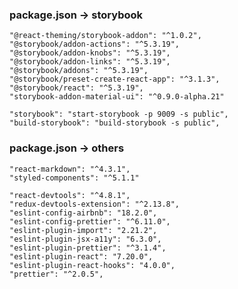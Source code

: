 ### package.json -> storybook

    "@react-theming/storybook-addon": "^1.0.2",
    "@storybook/addon-actions": "^5.3.19",
    "@storybook/addon-knobs": "^5.3.19",
    "@storybook/addon-links": "^5.3.19",
    "@storybook/addons": "^5.3.19",
    "@storybook/preset-create-react-app": "^3.1.3",
    "@storybook/react": "^5.3.19",
    "storybook-addon-material-ui": "^0.9.0-alpha.21"

    "storybook": "start-storybook -p 9009 -s public",
    "build-storybook": "build-storybook -s public",

### package.json -> others

    "react-markdown": "^4.3.1",
    "styled-components": "^5.1.1"

    "react-devtools": "^4.8.1",
    "redux-devtools-extension": "^2.13.8",
    "eslint-config-airbnb": "18.2.0",
    "eslint-config-prettier": "^6.11.0",
    "eslint-plugin-import": "2.21.2",
    "eslint-plugin-jsx-a11y": "6.3.0",
    "eslint-plugin-prettier": "^3.1.4",
    "eslint-plugin-react": "7.20.0",
    "eslint-plugin-react-hooks": "4.0.0",
    "prettier": "^2.0.5",
